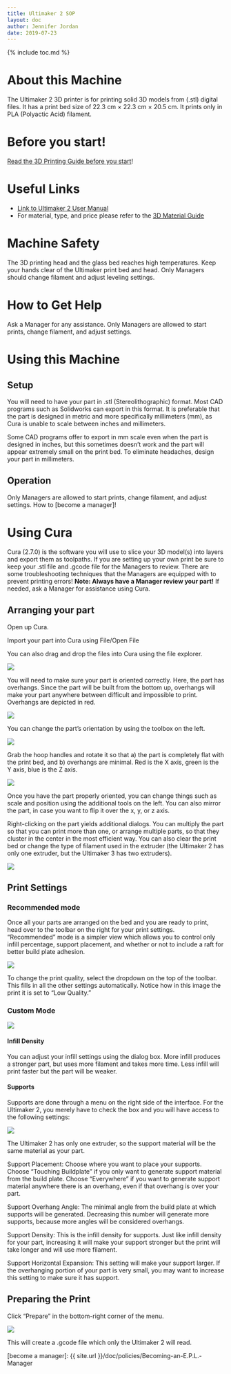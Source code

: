 ```yaml
---
title: Ultimaker 2 SOP
layout: doc
author: Jennifer Jordan
date: 2019-07-23
---
```


{% include toc.md %}

# About this Machine

The Ultimaker 2 3D printer is for printing solid 3D models from (.stl) digital files. It has a print bed size of 22.3 cm × 22.3 cm × 20.5 cm. It prints only in PLA (Polyactic Acid) filament.

# Before you start!
[Read the 3D Printing Guide before you start](/doc/equip/printer/3D-Printing-Checklist)!

# Useful Links
- [Link to Ultimaker 2 User Manual](https://ultimaker.com/en/resources/16955-changing-filament)
- For material, type, and price please refer to the [3D Material Guide](../Printer-Materials)

# Machine Safety
The 3D printing head and the glass bed reaches high temperatures. Keep your hands clear of the Ultimaker print bed and head. Only Managers should change filament and adjust leveling settings.

# How to Get Help
Ask a Manager for any assistance. Only Managers are allowed to start prints, change filament, and adjust settings. 

# Using this Machine


## Setup
You will need to have your part in .stl (Stereolithographic) format. Most CAD programs such as Solidworks can export in this format. It is preferable that the part is designed in metric and more specifically millimeters (mm), as Cura is unable to scale between inches and millimeters.

Some CAD programs offer to export in mm scale even when the part is designed in inches, but this sometimes doesn’t work and the part will appear extremely small on the print bed. To eliminate headaches, design your part in millimeters.

## Operation
Only Managers are allowed to start prints, change filament, and adjust settings. How to [become a manager]!

# Using Cura
Cura (2.7.0) is the software you will use to slice your 3D model(s) into layers and export them as toolpaths. If you are setting up your own print be sure to keep your .stl file and .gcode file for the Managers to review. There are some troubleshooting techniques that the Managers are equipped with to prevent printing errors! **Note: Always have a Manager review your part!** If needed, ask a Manager for assistance using Cura. 

## Arranging your part
Open up Cura.

Import your part into Cura using File/Open File

You can also drag and drop the files into Cura using the file explorer.

![](img/image2.png) <!-- {width="3.869792213473316in" height="3.299245406824147in"} -->

You will need to make sure your part is oriented correctly. Here, the part has overhangs. Since the part will be built from the bottom up, overhangs will make your part anywhere between difficult and impossible to print. Overhangs are depicted in red.  

![](img/image18.png) <!-- {width="6.5in" height="5.222222222222222in"} -->

You can change the part’s orientation by using the toolbox on the left.  

![](img/image13.png) <!-- {width="2.3541666666666665in" height="5.197916666666667in"} -->

Grab the hoop handles and rotate it so that a) the part is completely flat with the print bed, and b) overhangs are minimal. Red is the X axis, green is the Y axis, blue is the Z axis.

![](img/image15.png) <!-- {width="6.5in" height="6.138888888888889in"} -->

Once you have the part properly oriented, you can change things such as scale and position using the additional tools on the left. You can also mirror the part, in case you want to flip it over the x, y, or z axis.

Right-clicking on the part yields additional dialogs. You can multiply the part so that you can print more than one, or arrange multiple parts, so that they cluster in the center in the most efficient way. You can also clear the print bed or change the type of filament used in the extruder (the Ultimaker 2 has only one extruder, but the Ultimaker 3 has two extruders).

![](img/image14.png) <!-- {width="3.3541666666666665in" height="3.7916666666666665in"} -->

## Print Settings

### Recommended mode

Once all your parts are arranged on the bed and you are ready to print, head over to the toolbar on the right for your print settings. “Recommended” mode is a simpler view which allows you to control only infill percentage, support placement, and whether or not to include a raft for better build plate adhesion.

![](img/image17.png) <!-- {width="4.947916666666667in" height="7.791666666666667in"} -->

To change the print quality, select the dropdown on the top of the toolbar. This fills in all the other settings automatically. Notice how in this image the print it is set to “Low Quality.”

### Custom Mode

![](img/image8.png) <!-- {width="4.895833333333333in"height="8.614583333333334in"} -->

#### Infill Density

You can adjust your infill settings using the dialog box. More infill produces a stronger part, but uses more filament and takes more time. Less infill will print faster but the part will be weaker.

#### Supports

Supports are done through a menu on the right side of the interface. For the Ultimaker 2, you merely have to check the box and you will have access to the following settings:

![](img/image5.png) <!-- {width="4.291666666666667in"height="1.6041666666666667in"} -->

The Ultimaker 2 has only one extruder, so the support material will be the same material as your part.

Support Placement: Choose where you want to place your supports. Choose “Touching Buildplate” if you only want to generate support material from the build plate. Choose “Everywhere” if you want to generate support material anywhere there is an overhang, even if that overhang is over your part.

Support Overhang Angle: The minimal angle from the build plate at which supports will be generated. Decreasing this number will generate more supports, because more angles will be considered overhangs.

Support Density: This is the infill density for supports. Just like infill density for your part, increasing it will make your support stronger but the print will take longer and will use more filament.

Support Horizontal Expansion: This setting will make your support larger. If the overhanging portion of your part is very small, you may want to increase this setting to make sure it has support.

## Preparing the Print

Click “Prepare” in the bottom-right corner of the menu.

![](img/image16.png) <!-- {width="4.458333333333333in"height="1.1770833333333333in"} -->

This will create a .gcode file which only the Ultimaker 2 will read.

[become a manager]: {{ site.url }}/doc/policies/Becoming-an-E.P.L.-Manager

